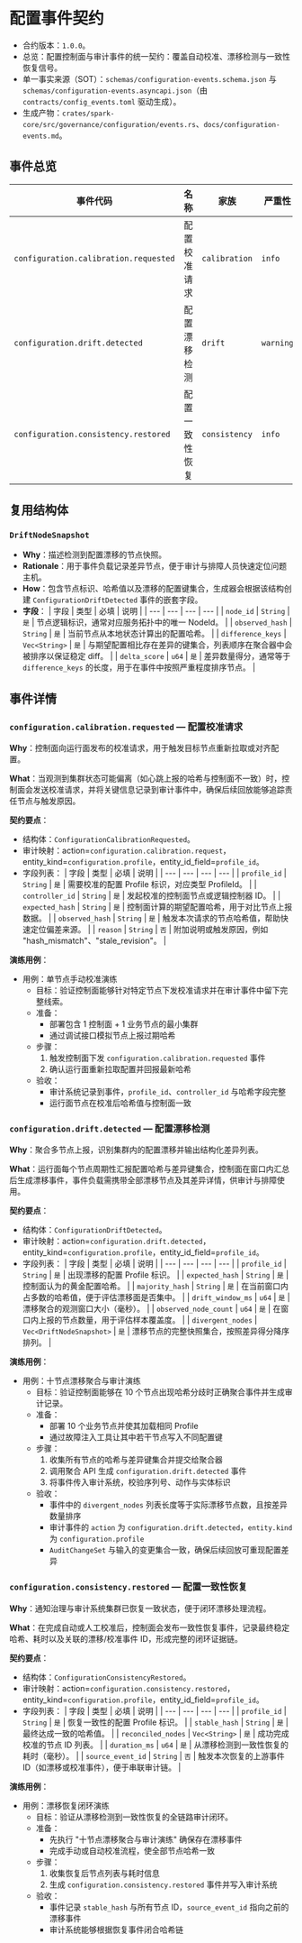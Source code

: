 # 配置事件契约

- 合约版本：`1.0.0`。
- 总览：配置控制面与审计事件的统一契约：覆盖自动校准、漂移检测与一致性恢复信号。
- 单一事实来源（SOT）：`schemas/configuration-events.schema.json` 与 `schemas/configuration-events.asyncapi.json`（由 `contracts/config_events.toml` 驱动生成）。
- 生成产物：`crates/spark-core/src/governance/configuration/events.rs`、`docs/configuration-events.md`。

## 事件总览

| 事件代码 | 名称 | 家族 | 严重性 | 结构体 |
| --- | --- | --- | --- | --- |
| `configuration.calibration.requested` | 配置校准请求 | `calibration` | `info` | `ConfigurationCalibrationRequested` |
| `configuration.drift.detected` | 配置漂移检测 | `drift` | `warning` | `ConfigurationDriftDetected` |
| `configuration.consistency.restored` | 配置一致性恢复 | `consistency` | `info` | `ConfigurationConsistencyRestored` |

## 复用结构体

### `DriftNodeSnapshot`
- **Why**：描述检测到配置漂移的节点快照。
- **Rationale**：用于事件负载记录差异节点，便于审计与排障人员快速定位问题主机。
- **How**：包含节点标识、哈希值以及漂移的配置键集合，生成器会根据该结构创建 `ConfigurationDriftDetected` 事件的嵌套字段。
- **字段**：
  | 字段 | 类型 | 必填 | 说明 |
  | --- | --- | --- | --- |
  | `node_id` | `String` | `是` | 节点逻辑标识，通常对应服务拓扑中的唯一 NodeId。 |
  | `observed_hash` | `String` | `是` | 当前节点从本地状态计算出的配置哈希。 |
  | `difference_keys` | `Vec<String>` | `是` | 与期望配置相比存在差异的键集合，列表顺序在聚合器中会被排序以保证稳定 diff。 |
  | `delta_score` | `u64` | `是` | 差异数量得分，通常等于 `difference_keys` 的长度，用于在事件中按照严重程度排序节点。 |

## 事件详情

### `configuration.calibration.requested` — 配置校准请求

**Why**：控制面向运行面发布的校准请求，用于触发目标节点重新拉取或对齐配置。

**What**：当观测到集群状态可能偏离（如心跳上报的哈希与控制面不一致）时，控制面会发送校准请求，并将关键信息记录到审计事件中，确保后续回放能够追踪责任节点与触发原因。

**契约要点**：
- 结构体：`ConfigurationCalibrationRequested`。
- 审计映射：action=`configuration.calibration.request`，entity_kind=`configuration.profile`，entity_id_field=`profile_id`。
- 字段列表：
  | 字段 | 类型 | 必填 | 说明 |
  | --- | --- | --- | --- |
  | `profile_id` | `String` | `是` | 需要校准的配置 Profile 标识，对应类型 ProfileId。 |
  | `controller_id` | `String` | `是` | 发起校准的控制面节点或逻辑控制器 ID。 |
  | `expected_hash` | `String` | `是` | 控制面计算的期望配置哈希，用于对比节点上报数据。 |
  | `observed_hash` | `String` | `是` | 触发本次请求的节点哈希值，帮助快速定位偏差来源。 |
  | `reason` | `String` | `否` | 附加说明或触发原因，例如 "hash_mismatch"、"stale_revision"。 |

**演练用例**：

- 用例：单节点手动校准演练
  - 目标：验证控制面能够针对特定节点下发校准请求并在审计事件中留下完整线索。
  - 准备：
    - 部署包含 1 控制面 + 1 业务节点的最小集群
    - 通过调试接口模拟节点上报过期哈希
  - 步骤：
    1. 触发控制面下发 `configuration.calibration.requested` 事件
    1. 确认运行面重新拉取配置并回报最新哈希
  - 验收：
    - 审计系统记录到事件，`profile_id`、`controller_id` 与哈希字段完整
    - 运行面节点在校准后哈希值与控制面一致

### `configuration.drift.detected` — 配置漂移检测

**Why**：聚合多节点上报，识别集群内的配置漂移并输出结构化差异列表。

**What**：运行面每个节点周期性汇报配置哈希与差异键集合，控制面在窗口内汇总后生成漂移事件，事件负载需携带全部漂移节点及其差异详情，供审计与排障使用。

**契约要点**：
- 结构体：`ConfigurationDriftDetected`。
- 审计映射：action=`configuration.drift.detected`，entity_kind=`configuration.profile`，entity_id_field=`profile_id`。
- 字段列表：
  | 字段 | 类型 | 必填 | 说明 |
  | --- | --- | --- | --- |
  | `profile_id` | `String` | `是` | 出现漂移的配置 Profile 标识。 |
  | `expected_hash` | `String` | `是` | 控制面认为的黄金配置哈希。 |
  | `majority_hash` | `String` | `是` | 在当前窗口内占多数的哈希值，便于评估漂移面是否集中。 |
  | `drift_window_ms` | `u64` | `是` | 漂移聚合的观测窗口大小（毫秒）。 |
  | `observed_node_count` | `u64` | `是` | 在窗口内上报的节点数量，用于评估样本覆盖度。 |
  | `divergent_nodes` | `Vec<DriftNodeSnapshot>` | `是` | 漂移节点的完整快照集合，按照差异得分降序排列。 |

**演练用例**：

- 用例：十节点漂移聚合与审计演练
  - 目标：验证控制面能够在 10 个节点出现哈希分歧时正确聚合事件并生成审计记录。
  - 准备：
    - 部署 10 个业务节点并使其加载相同 Profile
    - 通过故障注入工具让其中若干节点写入不同配置键
  - 步骤：
    1. 收集所有节点的哈希与差异键集合并提交给聚合器
    1. 调用聚合 API 生成 `configuration.drift.detected` 事件
    1. 将事件传入审计系统，校验序列号、动作与实体标识
  - 验收：
    - 事件中的 `divergent_nodes` 列表长度等于实际漂移节点数，且按差异数量排序
    - 审计事件的 `action` 为 `configuration.drift.detected`，`entity.kind` 为 `configuration.profile`
    - `AuditChangeSet` 与输入的变更集合一致，确保后续回放可重现配置差异

### `configuration.consistency.restored` — 配置一致性恢复

**Why**：通知治理与审计系统集群已恢复一致状态，便于闭环漂移处理流程。

**What**：在完成自动或人工校准后，控制面会发布一致性恢复事件，记录最终稳定哈希、耗时以及关联的漂移/校准事件 ID，形成完整的闭环证据链。

**契约要点**：
- 结构体：`ConfigurationConsistencyRestored`。
- 审计映射：action=`configuration.consistency.restored`，entity_kind=`configuration.profile`，entity_id_field=`profile_id`。
- 字段列表：
  | 字段 | 类型 | 必填 | 说明 |
  | --- | --- | --- | --- |
  | `profile_id` | `String` | `是` | 恢复一致性的配置 Profile 标识。 |
  | `stable_hash` | `String` | `是` | 最终达成一致的哈希值。 |
  | `reconciled_nodes` | `Vec<String>` | `是` | 成功完成校准的节点 ID 列表。 |
  | `duration_ms` | `u64` | `是` | 从漂移检测到一致性恢复的耗时（毫秒）。 |
  | `source_event_id` | `String` | `否` | 触发本次恢复的上游事件 ID（如漂移或校准事件），便于串联审计链。 |

**演练用例**：

- 用例：漂移恢复闭环演练
  - 目标：验证从漂移检测到一致性恢复的全链路审计闭环。
  - 准备：
    - 先执行 "十节点漂移聚合与审计演练" 确保存在漂移事件
    - 完成手动或自动校准流程，使全部节点哈希一致
  - 步骤：
    1. 收集恢复后节点列表与耗时信息
    1. 生成 `configuration.consistency.restored` 事件并写入审计系统
  - 验收：
    - 事件记录 `stable_hash` 与所有节点 ID，`source_event_id` 指向之前的漂移事件
    - 审计系统能够根据恢复事件闭合哈希链


